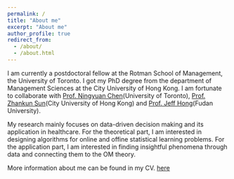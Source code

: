 ```yaml
---
permalink: /
title: "About me"
excerpt: "About me"
author_profile: true
redirect_from: 
  - /about/
  - /about.html
---
```


I am currently a postdoctoral fellow at the Rotman School of Management, the University of Toronto. I got my PhD degree from the department of Management Sciences at the City University of Hong Kong. I am fortunate to collaborate with [Prof. Ningyuan Chen](http://individual.utoronto.ca/ningyuanchen/)(University of Toronto), [Prof. Zhankun Sun](https://zhanksun.github.io/)(City University of Hong Kong) and [Prof. Jeff Hong](https://jinzhi123.github.io/)(Fudan University).

My research mainly focuses on data-driven decision making and its application in healthcare. For the theoretical part, I am interested in designing algorithms for online and offine statistical learning problems. For the application part, I am interested in finding insightful phenomena through data and connecting them to the OM theory.

More information about me can be found in my CV. [here](/files/WenhaoLi_CV_Postdoc.pdf)
